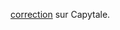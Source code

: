 [correction](https://capytale2.ac-paris.fr/web/c-auth/list?returnto=/web/code/e8ef-145196) sur Capytale.
